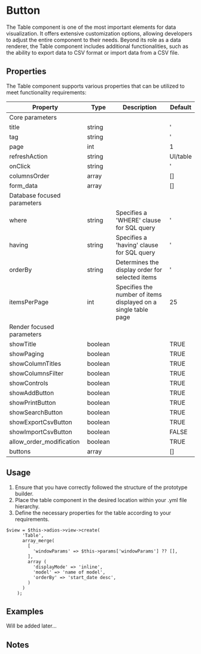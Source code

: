 # Button

The Table component is one of the most important elements for data visualization. It offers extensive customization options, allowing developers to adjust the entire component to their needs. Beyond its role as a data renderer, the Table component includes additional functionalities, such as the ability to export data to CSV format or import data from a CSV file.

## Properties

The Table component supports various properties that can be utilized to meet functionality requirements:

| Property                    | Type    | Description                                                    | Default  |
| --------------------------- | ------- | -------------------------------------------------------------- | -------- |
| Core parameters             |
| title                       | string  |                                                                | '        |
| tag                         | string  |                                                                | '        |
| page                        | int     |                                                                | 1        |
| refreshAction               | string  |                                                                | UI/table |
| onClick                     | string  |                                                                | '        |
| columnsOrder                | array   |                                                                | []       |
| form_data                   | array   |                                                                | []       |
| Database focused parameters |
| where                       | string  | Specifies a 'WHERE' clause for SQL query                       | '        |
| having                      | string  | Specifies a 'having' clause for SQL query                      | '        |
| orderBy                     | string  | Determines the display order for selected items                | '        |
| itemsPerPage                | int     | Specifies the number of items displayed on a single table page | 25       |
| Render focused parameters   |
| showTitle                   | boolean |                                                                | TRUE     |
| showPaging                  | boolean |                                                                | TRUE     |
| showColumnTitles            | boolean |                                                                | TRUE     |
| showColumnsFilter           | boolean |                                                                | TRUE     |
| showControls                | boolean |                                                                | TRUE     |
| showAddButton               | boolean |                                                                | TRUE     |
| showPrintButton             | boolean |                                                                | TRUE     |
| showSearchButton            | boolean |                                                                | TRUE     |
| showExportCsvButton         | boolean |                                                                | TRUE     |
| showImportCsvButton         | boolean |                                                                | FALSE    |
| allow_order_modification    | boolean |                                                                | TRUE     |
| buttons                     | array   |                                                                | []       |

## Usage

1. Ensure that you have correctly followed the structure of the prototype builder.
2. Place the table component in the desired location within your .yml file hierarchy.
3. Define the necessary properties for the table according to your requirements.

```
$view = $this->adios->view->create(
      'Table',
      array_merge(
        [
          'windowParams' => $this->params['windowParams'] ?? [],
        ],
        array (
          'displayMode' => 'inline',
          'model' => 'name of model',
          'orderBy' => 'start_date desc',
        )
      )
    );
```

## Examples

Will be added later...

## Notes
